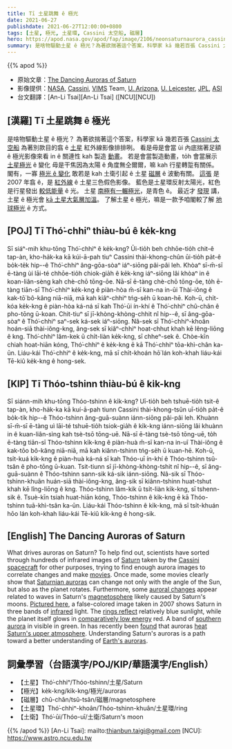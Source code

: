 ```yaml
---
title: Tī 土星跳舞 ê 極光
date: 2021-06-27
publishdate: 2021-06-27T12:00:00+0800
tags: [土星, 極光, 土星環, Cassini 太空船, 磁層]
hero: https://apod.nasa.gov/apod/fap/image/2106/neonsaturnaurora_cassini_1080.jpg
summary: 是啥物驅動土星 ê 極光？為著欲揣著這个答案，科學家 kā 幾若百張 Cassini 太空船為著別款目的翕 ê 土星紅外線影像排排咧。
---
```


{{% apod %}}

- 原始文章：[The Dancing Auroras of Saturn](https://apod.nasa.gov/apod/ap210627.html)
- 影像提供：[NASA](http://www.nasa.gov/), [Cassini](https://solarsystem.nasa.gov/missions/cassini/overview/), [VIMS](https://solarsystem.nasa.gov/missions/cassini/mission/spacecraft/cassini-orbiter/visible-and-infrared-mapping-spectrometer/) Team, [U. Arizona](https://www.lpl.arizona.edu/missions/cassini-vims), [U. Leicester](https://le.ac.uk/physics), [JPL](https://www.jpl.nasa.gov/), [ASI](https://www.asi.it/en/)
- 台文翻譯：[An-Li Tsai][An-Li Tsai] ([NCU][NCU])

## [漢羅] Tī 土星跳舞 ê 極光
是啥物驅動土星 ê 極光？
為著欲揣著這个答案，科學家 kā 幾若百張 [Cassini 太空船][Cassini spacecraft] 為著別款目的翕 ê [土星][Saturn] 紅外線影像排排咧。
看是毋是會當 ùi 內底揣著足額 ê 極光影像來看 in ê 關連性 kah 製造 [動畫][movies]。
若是會當製造動畫，to̍h 會當展示 [土星極光][Saturnian auroras] ê 變化 毋是干焦因為太陽 ê 角度無仝爾爾，嘛 kah 行星轉踅有關係。
閣有，一寡 [極光 ê 變化][auroral changes] 敢若是 kah 土衛引起 ê 土星 [磁層][magnetosphere] ê 波動有關。
[這張][Pictured here] 是 2007 年翕 ê，是 [紅外線][infrared] ê 土星三色假色影像。
藍色是土星環反射太陽光，紅色是行星發出 [較低能量][comparatively low energy] ê 光。
土星 [南極有一輾極光][southern aurora]，是青色 ê。
最近才 [發現][found] 講，土星 ê 極光會 [kā 土星大氣層加溫][heat Saturn's upper atmosphere]。
了解土星 ê 極光，嘛是一款予咱閣較了解 [地球極光][Earth's auroras] ê 方式。

## [POJ] Tī Thó͘-chhiⁿ thiàu-bú ê ke̍k-kng
Sī siáⁿ-mih khu-tōng Thó͘-chhiⁿ ê ke̍k-kng?
Ūi-tio̍h beh chhōe-tio̍h chit-ê tap-àn, kho-ha̍k-ka kā kúi-ā-pah tiuⁿ Cassini thài-khong-chûn ūi-tio̍h pa̍t-ê bo̍k-te̍k hip--ê Thó͘-chhiⁿ âng-gōa-sòaⁿ iáⁿ-siōng pâi-pâi leh.
Khòaⁿ sī-m̄-sī ē-tàng ùi lāi-té chhōe-tio̍h chiok-gia̍h ê ke̍k-kng iáⁿ-siōng lâi khòaⁿ in ê koan-liân-sèng kah chè-chō tōng-ōe.
Nā-sī ē-tàng chè-chō tōng-ōe, to̍h ē-tàng tiān-sī Thó͘-chhiⁿ ke̍k-kng ê piàn-hòa m̄-sī kan-na in-ūi Thài-iông ê kak-tō͘ bô-kâng niā-niā, mā kah kiâⁿ-chhiⁿ tńg-se̍h ū koan-hē.
Koh-ū, chi̍t-kóa ke̍k-kng ê piàn-hòa ká-ná sī kah Thó͘-ūi ín-khí ê Thó͘-chhiⁿ chû-chân ê pho-tōng ū-koan.
Chit-tiuⁿ sī jī-khòng-khòng-chhit nî hip--ê, sī âng-gōa-sòaⁿ ê Thó͘-chhiⁿ saⁿ-sek ká-sek iáⁿ-siōng.
Nâ-sek sī Thó͘-chhiⁿ-khoân hoán-siā thài-iông-kng, âng-sek sī kiâⁿ-chhiⁿ hoat-chhut khah kē lêng-liōng ê kng.
Thó͘-chhiⁿ lâm-kek ū chi̍t-liàn ke̍k-kng, sī chheⁿ-sek ê.
Chòe-kīn chiah hoat-hiān kóng, Thó͘-chhiⁿ ê ke̍k-kng ē kā Thó͘-chhiⁿ tōa-khì-chân ka-ūn.
Liáu-kái Thó͘-chhiⁿ ê ke̍k-kng, mā sī chi̍t-khoán hō͘ lán koh-khah liáu-kái Tē-kiû ke̍k-kng ê hong-sek.

## [KIP]  Tī Thóo-tshinn thiàu-bú ê ki̍k-kng
Sī siánn-mih khu-tōng Thóo-tshinn ê ki̍k-kng?
Uī-tio̍h beh tshuē-tio̍h tsit-ê tap-àn, kho-ha̍k-ka kā kuí-ā-pah tiunn Cassini thài-khong-tsûn uī-tio̍h pa̍t-ê bo̍k-ti̍k hip--ê Thóo-tshinn âng-guā-suànn iánn-siōng pâi-pâi leh.
Khuànn sī-m̄-sī ē-tàng uì lāi-té tshuē-tio̍h tsiok-gia̍h ê ki̍k-kng iánn-siōng lâi khuànn in ê kuan-liân-sìng kah tsè-tsō tōng-uē.
Nā-sī ē-tàng tsè-tsō tōng-uē, to̍h ē-tàng tiān-sī Thóo-tshinn ki̍k-kng ê piàn-huà m̄-sī kan-na in-uī Thài-iông ê kak-tōo bô-kâng niā-niā, mā kah kiânn-tshinn tńg-se̍h ū kuan-hē.
Koh-ū, tsi̍t-kuá ki̍k-kng ê piàn-huà ká-ná sī kah Thóo-uī ín-khí ê Thóo-tshinn tsû-tsân ê pho-tōng ū-kuan.
Tsit-tiunn sī jī-khòng-khòng-tshit nî hip--ê, sī âng-guā-suànn ê Thóo-tshinn sann-sik ká-sik iánn-siōng.
Nâ-sik sī Thóo-tshinn-khuân huán-siā thài-iông-kng, âng-sik sī kiânn-tshinn huat-tshut khah kē lîng-liōng ê kng.
Thóo-tshinn lâm-kik ū tsi̍t-liàn ki̍k-kng, sī tshenn-sik ê.
Tsuè-kīn tsiah huat-hiān kóng, Thóo-tshinn ê ki̍k-kng ē kā Thóo-tshinn tuā-khì-tsân ka-ūn.
Liáu-kái Thóo-tshinn ê ki̍k-kng, mā sī tsi̍t-khuán hōo lán koh-khah liáu-kái Tē-kiû ki̍k-kng ê hong-sik.

## [English] The Dancing Auroras of Saturn
What drives auroras on Saturn?
To help find out, scientists have sorted through hundreds of infrared images of [Saturn][Saturn] taken by the [Cassini spacecraft][Cassini spacecraft] for other purposes, trying to find enough aurora images to correlate changes and make [movies][movies].
Once made, some movies clearly show that [Saturnian auroras][Saturnian auroras] can change not only with the angle of the Sun, but also as the planet rotates.
Furthermore, some [auroral changes][auroral changes] appear related to waves in Saturn's [magnetosphere][magnetosphere] likely caused by Saturn's moons.
[Pictured here][Pictured here], a false-colored image taken in 2007 shows Saturn in three bands of [infrared][infrared] light.
The [rings reflect][rings reflect] relatively blue sunlight, while the planet itself glows in [comparatively low energy][comparatively low energy] red.
A band of [southern aurora][southern aurora] in visible in green.
In has recently been [found][found] that auroras [heat Saturn's upper atmosphere][heat Saturn's upper atmosphere].
Understanding Saturn's auroras is a path toward a better understanding of [Earth's auroras][Earth's auroras].

## 詞彙學習（台語漢字/POJ/KIP/華語漢字/English）

- 【土星】Thó͘-chhiⁿ/Thóo-tshinn/土星/Saturn
- 【極光】ke̍k-kng/ki̍k-kng/極光/auroras
- 【磁層】chû-chân/tsû-tsân/磁層/magnetosphere
- 【土星環】Thó͘-chhiⁿ-khoân/Thóo-tshinn-khuân/土星環/ring
- 【土衛】Thó͘-ūi/Thóo-uī/土衛/Saturn's moon


{{% /apod %}}
[An-Li Tsai]: mailto:thianbun.taigi@gmail.com
[NCU]: https://www.astro.ncu.edu.tw


[Saturn]:https://solarsystem.nasa.gov/planets/saturn/overview/
[Cassini spacecraft]:https://www.esa.int/Science_Exploration/Space_Science/Cassini-Huygens/Cassini_spacecraft
[movies]:http://www.youtube.com/watch?v=fzwiTspxtrg
[Saturnian auroras]:https://apod.nasa.gov/apod/ap081119.html
[auroral changes]:https://www.youtube.com/watch?v=7AmyfuJDMlY
[magnetosphere]:https://en.wikipedia.org/wiki/Magnetosphere
[Pictured here]:https://photojournal.jpl.nasa.gov/catalog/PIA13402
[infrared]:https://science.nasa.gov/ems/07_infraredwaves
[rings reflect]:https://apod.nasa.gov/apod/ap160313.html
[comparatively low energy]:https://pbs.twimg.com/media/BUCOEePIcAAht9h.jpg
[southern aurora]:https://apod.nasa.gov/apod/ap050222.html
[found]:https://ui.adsabs.harvard.edu/abs/2020NatAs...4..872B/abstract
[heat Saturn's upper atmosphere]:https://www.quantamagazine.org/cassini-data-solves-jupiter-and-saturns-energy-mystery-20210622/
[Earth's auroras]:https://apod.nasa.gov/apod/ap100701.html
